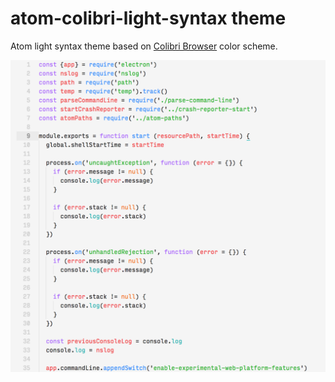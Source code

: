 # atom-colibri-light-syntax theme

Atom light syntax theme based on [Colibri Browser](https://colibri.opqr.co/) color scheme.

![Screenshot](https://raw.githubusercontent.com/steverandy/atom-colibri-light-syntax/master/screenshot.png)
